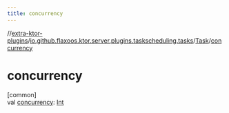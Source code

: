 ```yaml
---
title: concurrency
---
```


//[extra-ktor-plugins](../../../index.md)/[io.github.flaxoos.ktor.server.plugins.taskscheduling.tasks](../index.md)/[Task](index.md)/[concurrency](concurrency.md)

# concurrency

[common]\
val [concurrency](concurrency.md): [Int](https://kotlinlang.org/api/latest/jvm/stdlib/kotlin/-int/index.md)




